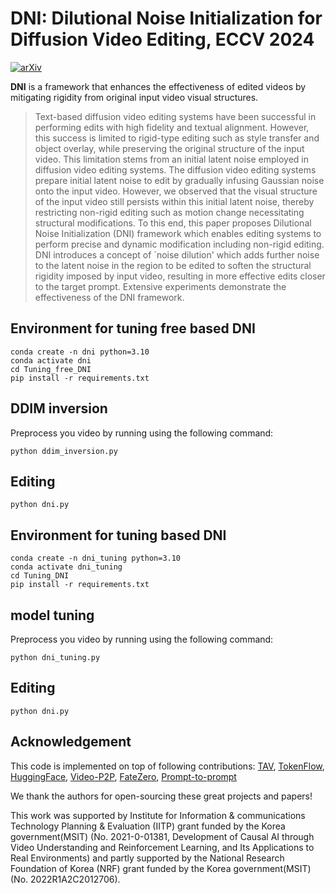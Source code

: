 # DNI: Dilutional Noise Initialization for Diffusion Video Editing, ECCV 2024

[![arXiv](https://img.shields.io/badge/arXiv-DNI-b31b1b.svg)](https://arxiv.org/abs/2307.10373) 


**DNI** is a framework that enhances the effectiveness of edited videos by mitigating rigidity from original input video visual structures.

[//]: # (### Abstract)
>Text-based diffusion video editing systems have been successful in performing edits with high fidelity and textual alignment. However, this success is limited to rigid-type editing such as style transfer and object overlay, while preserving the original structure of the input video. This limitation stems from an initial latent noise employed in diffusion video editing systems. The diffusion video editing systems prepare initial latent noise to edit by gradually infusing Gaussian noise onto the input video. However, we observed that the visual structure of the input video still persists within this initial latent noise, thereby restricting non-rigid editing such as motion change necessitating structural modifications. To this end, this paper proposes Dilutional Noise Initialization (DNI) framework which enables editing systems to perform precise and dynamic modification including non-rigid editing. DNI introduces a concept of `noise dilution' which adds further noise to the latent noise in the region to be edited to soften the structural rigidity imposed by input video, resulting in more effective edits closer to the target prompt. Extensive experiments demonstrate the effectiveness of the DNI framework.

## Environment for tuning free based DNI
```
conda create -n dni python=3.10
conda activate dni
cd Tuning_free_DNI
pip install -r requirements.txt
```

## DDIM inversion

Preprocess you video by running using the following command:
```
python ddim_inversion.py
```
## Editing
```
python dni.py
```

## Environment for tuning based DNI
```
conda create -n dni_tuning python=3.10
conda activate dni_tuning
cd Tuning_DNI
pip install -r requirements.txt
```

## model tuning

Preprocess you video by running using the following command:
```
python dni_tuning.py
```
## Editing
```
python dni.py
```

## Acknowledgement

This code is implemented on top of following contributions: [TAV](https://github.com/showlab/Tune-A-Video), [TokenFlow](https://github.com/omerbt/TokenFlow), [HuggingFace](https://github.com/huggingface/transformers), [Video-P2P](https://github.com/dvlab-research/Video-P2P), [FateZero](https://github.com/ChenyangQiQi/FateZero), [Prompt-to-prompt](https://github.com/google/prompt-to-prompt) 

We thank the authors for open-sourcing these great projects and papers!

This work was supported by Institute for Information & communications Technology Planning & Evaluation (IITP) grant funded by the Korea government(MSIT) (No. 2021-0-01381, Development of Causal AI through Video Understanding and Reinforcement Learning, and Its Applications to Real Environments) and partly supported by the National Research Foundation of Korea (NRF) grant funded by the Korea government(MSIT) (No. 2022R1A2C2012706).


